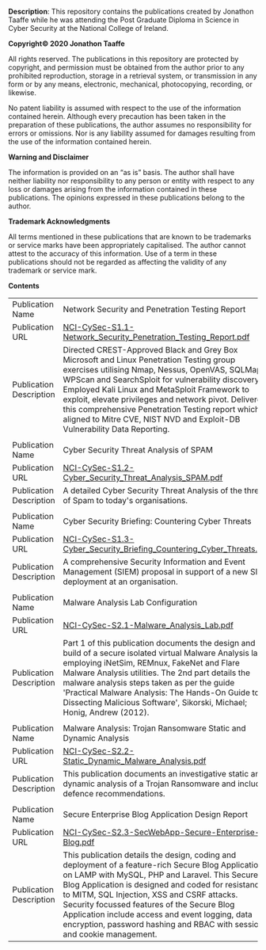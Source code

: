<b>Description</b>: This repository contains the publications created by Jonathon Taaffe while he was attending the Post Graduate Diploma in Science in Cyber Security at the National College of Ireland.

<b>Copyright© 2020 Jonathon Taaffe</b>

All rights reserved. The publications in this repository are protected by copyright, and permission must be obtained from the author prior to any prohibited reproduction, storage in a retrieval system, or transmission in any form or by any means, electronic, mechanical, photocopying, recording, or likewise.

No patent liability is assumed with respect to the use of the information contained herein. Although every precaution has been taken in the preparation of these publications, the author assumes no responsibility for errors or omissions. Nor is any liability assumed for damages resulting from the use of the information contained herein.

<b>Warning and Disclaimer</b>

The information is provided on an “as is” basis. The author shall have neither liability nor responsibility to any person or entity with respect to any loss or damages arising from the information contained in these publications. The opinions expressed in these publications belong to the author.

<b>Trademark Acknowledgments</b>

All terms mentioned in these publications that are known to be trademarks or service marks have been appropriately capitalised. The author cannot attest to the accuracy of this information. Use of a term in these publications should not be regarded as affecting the validity of any trademark or service mark.

<b>Contents</b>

<table style="width:100%">
  <tr>
    <td>Publication Name</td>
    <td>Network Security and Penetration Testing Report</td>
  </tr>
  <tr>
    <td>Publication URL</td>
    <td><a href="https://github.com/JonathonTaaffe/NCI-Cyber-Security-PGDip-Publications/blob/master/NCI-CySec-S1.1-Network_Security_Penetration_Testing_Report.pdf">NCI-CySec-S1.1-Network_Security_Penetration_Testing_Report.pdf</a></td>
  </tr>
  <tr>
    <td>Publication Description</td>
    <td>Directed CREST-Approved Black and Grey Box Microsoft and Linux Penetration Testing group exercises utilising Nmap, Nessus, OpenVAS, SQLMap, WPScan and SearchSploit for vulnerability discovery. Employed Kali Linux and MetaSploit Framework to exploit, elevate privileges and network pivot. Delivered this comprehensive Penetration Testing report which is aligned to Mitre CVE, NIST NVD and Exploit-DB Vulnerability Data Reporting.</td>
  </tr>
  <tr>
    <td></td>
  </tr>
  <tr>
    <td>Publication Name</td>
    <td>Cyber Security Threat Analysis of SPAM</td>
    </tr>
  <tr>
    <td>Publication URL</td>
    <td><a href="https://github.com/JonathonTaaffe/NCI-Cyber-Security-PGDip-Publications/blob/master/NCI-CySec-S1.2-Cyber_Security_Threat_Analysis_SPAM.pdf">NCI-CySec-S1.2-Cyber_Security_Threat_Analysis_SPAM.pdf</a></td>
  </tr>
  <tr>
    <td>Publication Description</td>
    <td>A detailed Cyber Security Threat Analysis of the threat of Spam to today's organisations.</td>
  </tr>
  <tr>
    <td></td>
  </tr>
  <tr>
    <td>Publication Name</td>
    <td>Cyber Security Briefing: Countering Cyber Threats</td>
    </tr>
  <tr>
    <td>Publication URL</td>
    <td><a href="https://github.com/JonathonTaaffe/NCI-Cyber-Security-PGDip-Publications/blob/master/NCI-CySec-S1.3-Cyber_Security_Briefing_Countering_Cyber_Threats.pdf">NCI-CySec-S1.3-Cyber_Security_Briefing_Countering_Cyber_Threats.pdf</a></td>
  </tr>
  <tr>
    <td>Publication Description</td>
    <td>A comprehensive Security Information and Event Management (SIEM) proposal in support of a new SIEM deployment at an organisation.</td>
  </tr>
  <tr>
    <td></td>
  </tr>
  <tr>
    <td>Publication Name</td>
    <td>Malware Analysis Lab Configuration</td>
    </tr>
  <tr>
    <td>Publication URL</td>
    <td><a href="https://github.com/JonathonTaaffe/NCI-Cyber-Security-PGDip-Publications/blob/master/NCI-CySec-S2.1-Malware_Analysis_Lab.pdf">NCI-CySec-S2.1-Malware_Analysis_Lab.pdf</a></td>
  </tr>
  <tr>
    <td>Publication Description</td>
    <td>Part 1 of this publication documents the design and build of a secure isolated virtual Malware Analysis lab employing iNetSim, REMnux, FakeNet and Flare Malware Analysis utilities. The 2nd part details the malware analysis steps taken as per the guide 'Practical Malware Analysis: The Hands-On Guide to Dissecting Malicious Software', Sikorski, Michael; Honig, Andrew (2012).</td>
  </tr>
  <tr>
    <td></td>
  </tr>
  <tr>
    <td>Publication Name</td>
    <td>Malware Analysis: Trojan Ransomware Static and Dynamic Analysis</td>
    </tr>
  <tr>
    <td>Publication URL</td>
    <td><a href="https://github.com/JonathonTaaffe/NCI-Cyber-Security-PGDip-Publications/blob/master/NCI-CySec-S2.2-Static_Dynamic_Malware_Analysis.pdf">NCI-CySec-S2.2-Static_Dynamic_Malware_Analysis.pdf</a></td>
  </tr>
  <tr>
    <td>Publication Description</td>
    <td>This publication documents an investigative static and dynamic analysis of a Trojan Ransomware and includes defence recommendations.</td>
  </tr>
  <tr>
    <td></td>
  </tr>
  <tr>
    <td>Publication Name</td>
    <td>Secure Enterprise Blog Application Design Report</td>
    </tr>
  <tr>
    <td>Publication URL</td>
    <td><a href="https://github.com/JonathonTaaffe/NCI-Cyber-Security-PGDip-Publications/blob/master/NCI-CySec-S2.3-SecWebApp-Secure-Enterprise-Blog.pdf">NCI-CySec-S2.3-SecWebApp-Secure-Enterprise-Blog.pdf</a></td>
  </tr>
  <tr>
    <td>Publication Description</td>
    <td>This publication details the design, coding and deployment of a feature-rich Secure Blog Application on LAMP with MySQL, PHP and Laravel. This Secure Blog Application is designed and coded for resistance to MITM, SQL Injection, XSS and CSRF attacks. Security focussed features of the Secure Blog Application include access and event logging, data encryption, password hashing and RBAC with session and cookie management.</td>
  </tr>
</table>
